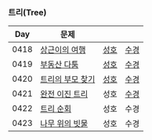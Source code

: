### 트리(Tree)

| Day  | 문제                                                      |                               |                               |
| ---- | --------------------------------------------------------- | ----------------------------- | ----------------------------- |
| 0418 | [상근이의 여행](https://www.acmicpc.net/problem/9372)     | [성호](0418/9327_0418_sh.kt)  | [수경](0418/9327_0418_sk.js)  |
| 0419 | [부동산 다툼](https://www.acmicpc.net/problem/20364)      | [성호](0419/20364_0419_sh.kt) | [수경](0419/20364_0419_sk.js) |
| 0420 | [트리의 부모 찾기](https://www.acmicpc.net/problem/11725) | [성호](0420/11725_0420_sh.kt) | [수경](0420/11725_0420_sk.js) |
| 0421 | [완전 이진 트리](https://www.acmicpc.net/problem/9934)    | 성호                          | [수경](0421/9934_0421_sk.js)  |
| 0422 | [트리 순회](https://www.acmicpc.net/problem/1991)         | 성호                          | 수경                          |
| 0423 | [나무 위의 빗물](https://www.acmicpc.net/problem/17073)   | 성호                          | 수경                          |
